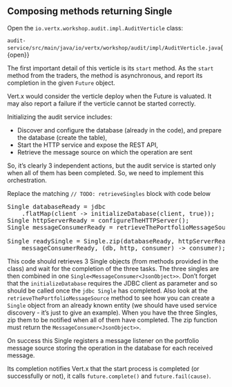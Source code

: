## Composing methods returning Single

Open the `io.vertx.workshop.audit.impl.AuditVerticle` class:

`audit-service/src/main/java/io/vertx/workshop/audit/impl/AuditVerticle.java`{{open}} 

The first important detail of this verticle is its `start` method. As the `start` method from the traders, the method is asynchronous, and report its completion in the given `Future` object.

Vert.x would consider the verticle deploy when the Future is valuated. It may also report a failure if the verticle cannot be started correctly.

Initializing the audit service includes:

* Discover and configure the database (already in the code), and prepare the database (create the table),
* Start the HTTP service and expose the REST API,
* Retrieve the message source on which the operation are sent

So, it’s clearly 3 independent actions, but the audit service is started only when all of them has been completed. So, we need to implement this orchestration.

Replace the matching  `// TODO: retrieveSingles` block with code below

<pre class="file" data-filename="src/main/java/io/vertx/workshop/audit/impl/AuditImpl.java" data-target="insert" data-marker="// TODO: retrieveSingles">
Single<JDBCClient> databaseReady = jdbc
    .flatMap(client -> initializeDatabase(client, true));
Single<HttpServer> httpServerReady = configureTheHTTPServer();
Single<MessageConsumer> messageConsumerReady = retrieveThePortfolioMessageSource();

Single<MessageConsumer> readySingle = Single.zip(databaseReady, httpServerReady,
    messageConsumerReady, (db, http, consumer) -> consumer);
</pre>

This code should retrieves 3 Single objects (from methods provided in the class) and wait for the completion of the three tasks. The three singles are then combined in one `Single<MessageConsumer<JsonObject>>`. Don’t forget that the `initializeDatabase` requires the JDBC client as parameter and so should be called once the ``jdbc Single`` has completed. Also look at the `retrieveThePortfolioMessageSource` method to see how you can create a ``Single`` object from an already known entity (we should have used service discovery - it’s just to give an example). When you have the three Singles, zip them to be notified when all of them have completed. The zip function must return the `MessageConsumer<JsonObject>>`.

On success this Single registers a message listener on the portfolio message source storing the operation in the database for each received message.

Its completion notifies Vert.x that the start process is completed (or successfully or not), it calls `future.complete()` and `future.fail(cause)`.